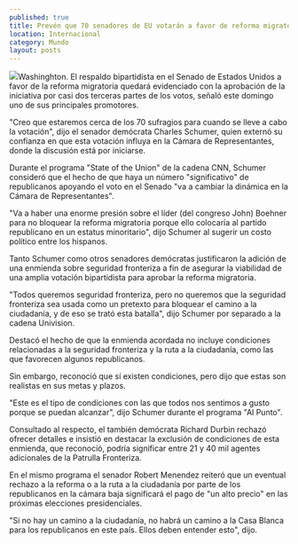 ```yaml
---
published: true
title: Prevén que 70 senadores de EU votarán a favor de reforma migratoria
location: Internacional
category: Mundo
layout: posts
---
```


![](http://i.imgur.com/jBDhQyxm.jpg)Washinghton. El respaldo bipartidista en el Senado de Estados Unidos a favor de la reforma migratoria quedará evidenciado con la aprobación de la iniciativa por casi dos terceras partes de los votos, señaló este domingo uno de sus principales promotores.

"Creo que estaremos cerca de los 70 sufragios para cuando se lleve a cabo la votación", dijo el senador demócrata Charles Schumer, quien externó su confianza en que esta votación influya en la Cámara de Representantes, donde la discusión está por iniciarse.

Durante el programa "State of the Union" de la cadena CNN, Schumer consideró que el hecho de que haya un número "significativo" de republicanos apoyando el voto en el Senado "va a cambiar la dinámica en la Cámara de Representantes".

"Va a haber una enorme presión sobre el líder (del congreso John) Boehner para no bloquear la reforma migratoria porque ello colocaría al partido republicano en un estatus minoritario", dijo Schumer al sugerir un costo político entre los hispanos.

Tanto Schumer como otros senadores demócratas justificaron la adición de una enmienda sobre seguridad fronteriza a fin de asegurar la viabilidad de una amplia votación bipartidista para aprobar la reforma migratoria.

"Todos queremos seguridad fronteriza, pero no queremos que la seguridad fronteriza sea usada como un pretexto para bloquear el camino a la ciudadanía, y de eso se trató esta batalla", dijo Schumer por separado a la cadena Univision.

Destacó el hecho de que la enmienda acordada no incluye condiciones relacionadas a la seguridad fronteriza y la ruta a la ciudadanía, como las que favorecen algunos republicanos.

Sin embargo, reconoció que sí existen condiciones, pero dijo que estas son realistas en sus metas y plazos.

"Este es el tipo de condiciones con las que todos nos sentimos a gusto porque se puedan alcanzar", dijo Schumer durante el programa "Al Punto".

Consultado al respecto, el también demócrata Richard Durbin rechazó ofrecer detalles e insistió en destacar la exclusión de condiciones de esta enmienda, que reconoció, podría significar entre 21 y 40 mil agentes adicionales de la Patrulla Fronteriza.

En el mismo programa el senador Robert Menendez reiteró que un eventual rechazo a la reforma o a la ruta a la ciudadanía por parte de los republicanos en la cámara baja significará el pago de "un alto precio" en las próximas elecciones presidenciales.

"Si no hay un camino a la ciudadanía, no habrá un camino a la Casa Blanca para los republicanos en este país. Ellos deben entender esto", dijo.
